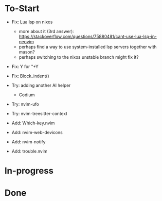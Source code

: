 # To-Start
- Fix: Lua lsp on nixos
    - more about it (3rd answer): https://stackoverflow.com/questions/75880481/cant-use-lua-lsp-in-neovim
    - perhaps find a way to use system-installed lsp servers together with mason?
    - perhaps switching to the nixos unstable branch might fix it?

- Fix: <leader>Y for "+Y
- Fix: Block_indent()

- Try: adding another AI helper
    - Codium
- Try: nvim-ufo
- Try: nvim-treesitter-context

- Add: Which-key.nvim
- Add: nvim-web-devicons
- Add: nvim-notify
- Add: trouble.nvim

# In-progress

# Done

